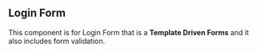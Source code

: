 ## Login Form

This component is for Login Form that is a <b> Template Driven Forms</b> and it also 
includes form validation.
